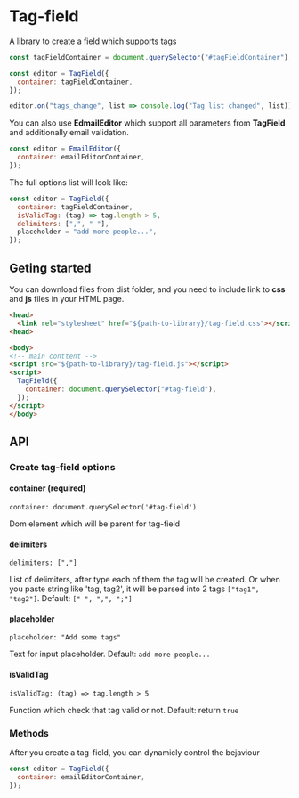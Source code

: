# Tag-field

A library to create a field which supports tags

```js
const tagFieldContainer = document.querySelector("#tagFieldContainer");

const editor = TagField({
  container: tagFieldContainer,
});

editor.on("tags_change", list => console.log("Tag list changed", list));
```

You can also use **EdmailEditor** which support all parameters from **TagField** and additionally email validation.

```js
const editor = EmailEditor({
  container: emailEditorContainer,
});
```

The full options list will look like:

```js
const editor = TagField({
  container: tagFieldContainer,
  isValidTag: (tag) => tag.length > 5,
  delimiters: [",", " "],
  placeholder = "add more people...",
});
```

## Geting started

You can download files from dist folder, and you need to include link to **css** and **js** files in your HTML page.

```html
<head>
  <link rel="stylesheet" href="${path-to-library}/tag-field.css"></script>
<head>

<body>
<!-- main conttent -->
<script src="${path-to-library}/tag-field.js"></script>
<script>
  TagField({
    container: document.querySelector("#tag-field"),
  });
</script>
</body>
```

## API

### Create tag-field options

#### container (required)

    container: document.querySelector('#tag-field')

Dom element which will be parent for tag-field


#### delimiters
    
    delimiters: [","]

List of delimiters, after type each of them the tag will be created. Or when you paste string like 'tag, tag2', it will be parsed into 2 tags `["tag1", "tag2"]`. Default: `[" ", ",", ";"]`

#### placeholder

    placeholder: "Add some tags"
    
Text for input placeholder. Default: `add more people...`

#### isValidTag

    isValidTag: (tag) => tag.length > 5
    
Function which check that tag valid or not. Default: return `true`

### Methods

After you create a tag-field, you can dynamicly control the bejaviour

```js
const editor = TagField({
  container: emailEditorContainer,
});
```
